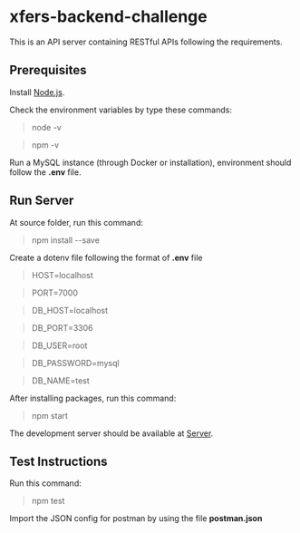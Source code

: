 # xfers-backend-challenge

This is an API server containing RESTful APIs following the requirements.

## Prerequisites

Install [Node.js](https://nodejs.org).

Check the environment variables by type these commands:

> node -v

> npm -v

Run a MySQL instance (through Docker or installation), environment should follow the **.env** file. 

## Run Server

At source folder, run this command:

> npm install --save

Create a dotenv file following the format of **.env** file

> HOST=localhost

> PORT=7000

> DB_HOST=localhost

> DB_PORT=3306

> DB_USER=root

> DB_PASSWORD=mysql

> DB_NAME=test


After installing packages, run this command:

> npm start

The development server should be available at [Server](http://localhost:7000/).

## Test Instructions

Run this command:

> npm test

Import the JSON config for postman by using the file **postman.json**


